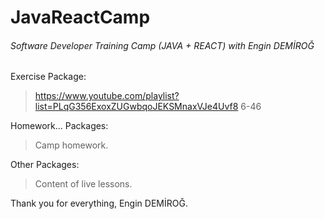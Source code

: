 # JavaReactCamp

###### Software Developer Training Camp (JAVA + REACT) with Engin DEMİROĞ

Exercise Package:
> https://www.youtube.com/playlist?list=PLqG356ExoxZUGwbqoJEKSMnaxVJe4Uvf8
>6-46

Homework... Packages:
>Camp homework.

Other Packages:
>Content of live lessons.
  

Thank you for everything, Engin DEMİROĞ.